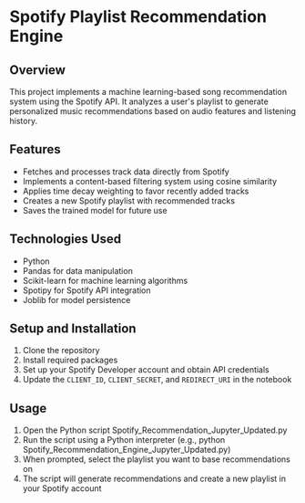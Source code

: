 # Spotify Playlist Recommendation Engine

## Overview
This project implements a machine learning-based song recommendation system using the Spotify API. It analyzes a user's playlist to generate personalized music recommendations based on audio features and listening history.

## Features
- Fetches and processes track data directly from Spotify
- Implements a content-based filtering system using cosine similarity
- Applies time decay weighting to favor recently added tracks
- Creates a new Spotify playlist with recommended tracks
- Saves the trained model for future use

## Technologies Used
- Python
- Pandas for data manipulation
- Scikit-learn for machine learning algorithms
- Spotipy for Spotify API integration
- Joblib for model persistence

## Setup and Installation
1. Clone the repository
2. Install required packages
3. Set up your Spotify Developer account and obtain API credentials
4. Update the `CLIENT_ID`, `CLIENT_SECRET`, and `REDIRECT_URI` in the notebook

## Usage
1. Open the Python script Spotify_Recommendation_Jupyter_Updated.py
2. Run the script using a Python interpreter (e.g., python Spotify_Recommendation_Engine_Jupyter_Updated.py)
3. When prompted, select the playlist you want to base recommendations on
4. The script will generate recommendations and create a new playlist in your Spotify account
